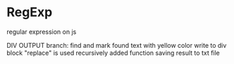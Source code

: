 # RegExp
regular expression on js

DIV OUTPUT branch:
    find and mark found text with yellow color
    write to div block
    "replace" is used recursively
    added function saving result to txt file
